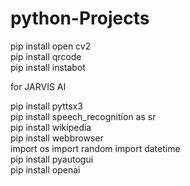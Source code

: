 # python-Projects
pip install open cv2
<br>
pip install qrcode
<br>
pip install instabot
<br>

for JARVIS AI 

pip install pyttsx3
<br>
pip install speech_recognition as sr
<br>
pip install wikipedia
<br>
pip install webbrowser
<br>
import os
import random
import datetime
<br>
pip install pyautogui
<br>
pip install openai
